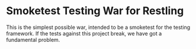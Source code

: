 Smoketest Testing War for Restling
===================================

This is the simplest possible war, intended to be a smoketest for the testing framework. If the tests against this project break, we have got a fundamental problem.
